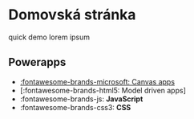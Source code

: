 # Domovská stránka

quick demo lorem ipsum

## Powerapps

<div class="grid cards" markdown>

- [:fontawesome-brands-microsoft: Canvas apps](Intro.md)
- [:fontawesome-brands-html5: Model driven apps]
- :fontawesome-brands-js: __JavaScript__
- :fontawesome-brands-css3: __CSS__

</div>
